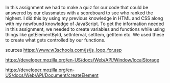 In this assignment we had to make a quiz for our code that could be answered by our classmates with a scoreboard to see who ranked the highest.
I did this by using my previous knowledge in HTML and CSS along with my newfound knowledge of JavaScript. To get the information needed in this assignment,
we needed to create variables and functions while using things like getElementById, setInterval, setItem, getItem etc. We used these to create what gets
controlled by our functions.




sources 
https://www.w3schools.com/js/js_loop_for.asp

https://developer.mozilla.org/en-US/docs/Web/API/Window/localStorage

https://developer.mozilla.org/en-US/docs/Web/API/Document/createElement

